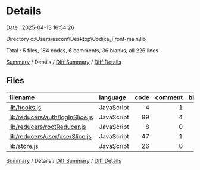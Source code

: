 # Details

Date : 2025-04-13 16:54:26

Directory c:\\Users\\ascom\\Desktop\\Codixa_Front-main\\lib

Total : 5 files,  184 codes, 6 comments, 36 blanks, all 226 lines

[Summary](results.md) / Details / [Diff Summary](diff.md) / [Diff Details](diff-details.md)

## Files
| filename | language | code | comment | blank | total |
| :--- | :--- | ---: | ---: | ---: | ---: |
| [lib/hooks.js](/lib/hooks.js) | JavaScript | 4 | 1 | 2 | 7 |
| [lib/reducers/auth/logInSlice.js](/lib/reducers/auth/logInSlice.js) | JavaScript | 99 | 4 | 17 | 120 |
| [lib/reducers/rootReducer.js](/lib/reducers/rootReducer.js) | JavaScript | 8 | 0 | 3 | 11 |
| [lib/reducers/user/userSlice.js](/lib/reducers/user/userSlice.js) | JavaScript | 47 | 1 | 7 | 55 |
| [lib/store.js](/lib/store.js) | JavaScript | 26 | 0 | 7 | 33 |

[Summary](results.md) / Details / [Diff Summary](diff.md) / [Diff Details](diff-details.md)